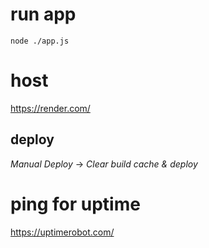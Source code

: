 # run app
`node ./app.js`

# host
https://render.com/

## deploy
_Manual Deploy_ -> _Clear build cache & deploy_

# ping for uptime
https://uptimerobot.com/